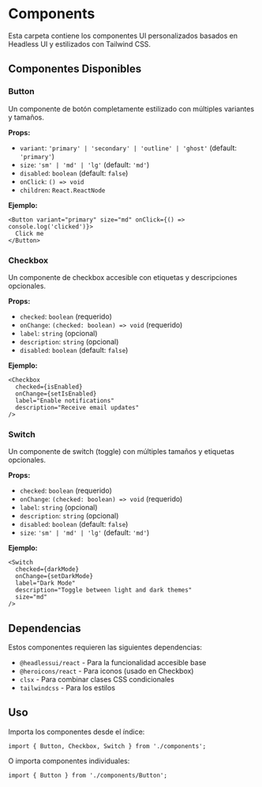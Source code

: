 # Components

Esta carpeta contiene los componentes UI personalizados basados en Headless UI y estilizados con Tailwind CSS.

## Componentes Disponibles

### Button
Un componente de botón completamente estilizado con múltiples variantes y tamaños.

**Props:**
- `variant`: `'primary' | 'secondary' | 'outline' | 'ghost'` (default: `'primary'`)
- `size`: `'sm' | 'md' | 'lg'` (default: `'md'`)
- `disabled`: `boolean` (default: `false`)
- `onClick`: `() => void`
- `children`: `React.ReactNode`

**Ejemplo:**
```tsx
<Button variant="primary" size="md" onClick={() => console.log('clicked')}>
  Click me
</Button>
```

### Checkbox
Un componente de checkbox accesible con etiquetas y descripciones opcionales.

**Props:**
- `checked`: `boolean` (requerido)
- `onChange`: `(checked: boolean) => void` (requerido)
- `label`: `string` (opcional)
- `description`: `string` (opcional)
- `disabled`: `boolean` (default: `false`)

**Ejemplo:**
```tsx
<Checkbox
  checked={isEnabled}
  onChange={setIsEnabled}
  label="Enable notifications"
  description="Receive email updates"
/>
```

### Switch
Un componente de switch (toggle) con múltiples tamaños y etiquetas opcionales.

**Props:**
- `checked`: `boolean` (requerido)
- `onChange`: `(checked: boolean) => void` (requerido)
- `label`: `string` (opcional)
- `description`: `string` (opcional)
- `disabled`: `boolean` (default: `false`)
- `size`: `'sm' | 'md' | 'lg'` (default: `'md'`)

**Ejemplo:**
```tsx
<Switch
  checked={darkMode}
  onChange={setDarkMode}
  label="Dark Mode"
  description="Toggle between light and dark themes"
  size="md"
/>
```

## Dependencias

Estos componentes requieren las siguientes dependencias:

- `@headlessui/react` - Para la funcionalidad accesible base
- `@heroicons/react` - Para iconos (usado en Checkbox)
- `clsx` - Para combinar clases CSS condicionales
- `tailwindcss` - Para los estilos

## Uso

Importa los componentes desde el índice:

```tsx
import { Button, Checkbox, Switch } from './components';
```

O importa componentes individuales:

```tsx
import { Button } from './components/Button';
```
